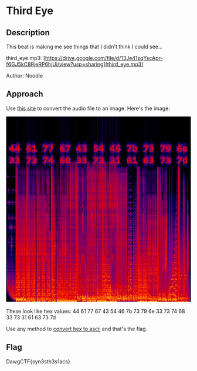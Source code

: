 # Third Eye

## Description

This beat is making me see things that I didn't think I could see...

third_eye.mp3: [https://drive.google.com/file/d/13Je41zqYscApr-f6GJ5kC8RjeRP6hjUi/view?usp=sharing](third_eye.mp3)

Author: Noodle

## Approach

Use [this site](https://convert.ing-now.com/audio-spectrogram-creator/) to convert the audio file to an image. Here's the image:

![hex](./hex.png)

These look like hex values: 44 61 77 67 43 54 46 7b 73 79 6e 33 73 74 68 33 73 31 61 63 73 7d

Use any method to [convert hex to ascii](https://www.rapidtables.com/convert/number/hex-to-ascii.html) and that's the flag.

## Flag

DawgCTF{syn3sth3s1acs}
